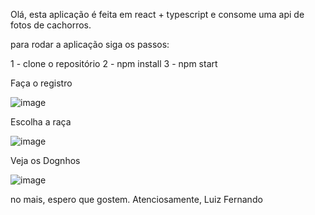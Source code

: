 Olá, esta aplicação é feita em react + typescript e consome uma api de fotos de cachorros.

para rodar a aplicação siga os passos:

1 - clone o repositório
2 - npm install
3 - npm start


Faça o registro

![image](https://user-images.githubusercontent.com/78454799/184786962-ffc064b4-251a-4a59-b092-06755eb168d3.png)

Escolha a raça

![image](https://user-images.githubusercontent.com/78454799/184786885-501316b9-64f3-4ae0-b41a-44b4ad47fd6d.png)

Veja os Dognhos

![image](https://user-images.githubusercontent.com/78454799/184786923-2b55c0e4-ac6f-4cee-b6f1-90c4f67a2223.png)

no mais, espero que gostem. Atenciosamente, Luiz Fernando
